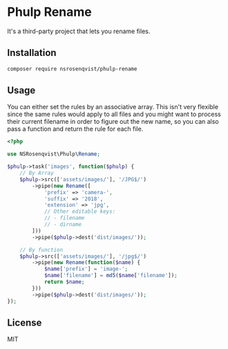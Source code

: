 Phulp Rename
============

It's a third-party project that lets you rename files.

## Installation

```bash
composer require nsrosenqvist/phulp-rename
```

## Usage

You can either set the rules by an associative array. This isn't very flexible since
the same rules would apply to all files and you might want to process their current
filename in order to figure out the new name, so you can also pass a function and
return the rule for each file.

```php
<?php

use NSRosenqvist\Phulp\Rename;

$phulp->task('images', function($phulp) {
    // By Array
    $phulp->src(['assets/images/'], '/JPG$/')
        ->pipe(new Rename([
            'prefix' => 'camera-',
            'suffix' => '2018',
            'extension' => 'jpg',
            // Other editable keys:
            // - filename
            // - dirname
        ]))
        ->pipe($phulp->dest('dist/images/'));

    // By function
    $phulp->src(['assets/images/'], '/jpg$/')
        ->pipe(new Rename(function($name) {
            $name['prefix'] = 'image-';
            $name['filename'] = md5($name['filename']);
            return $name;
        }))
        ->pipe($phulp->dest('dist/images/'));
});
```

## License
MIT

